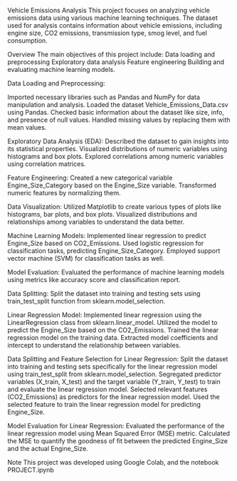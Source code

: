 Vehicle Emissions Analysis
This project focuses on analyzing vehicle emissions data using various machine learning techniques. The dataset used for analysis contains information about vehicle emissions, including engine size, CO2 emissions, transmission type, smog level, and fuel consumption.

Overview
The main objectives of this project include:
Data loading and preprocessing
Exploratory data analysis
Feature engineering
Building and evaluating machine learning models.

Data Loading and Preprocessing:

Imported necessary libraries such as Pandas and NumPy for data manipulation and analysis.
Loaded the dataset Vehicle_Emissions_Data.csv using Pandas.
Checked basic information about the dataset like size, info, and presence of null values.
Handled missing values by replacing them with mean values.

Exploratory Data Analysis (EDA):
Described the dataset to gain insights into its statistical properties.
Visualized distributions of numeric variables using histograms and box plots.
Explored correlations among numeric variables using correlation matrices.

Feature Engineering:
Created a new categorical variable Engine_Size_Category based on the Engine_Size variable.
Transformed numeric features by normalizing them.

Data Visualization:
Utilized Matplotlib to create various types of plots like histograms, bar plots, and box plots.
Visualized distributions and relationships among variables to understand the data better.

Machine Learning Models:
Implemented linear regression to predict Engine_Size based on CO2_Emissions.
Used logistic regression for classification tasks, predicting Engine_Size_Category.
Employed support vector machine (SVM) for classification tasks as well.

Model Evaluation:
Evaluated the performance of machine learning models using metrics like accuracy score and classification report.

Data Splitting:
Split the dataset into training and testing sets using train_test_split function from sklearn.model_selection.

Linear Regression Model:
Implemented linear regression using the LinearRegression class from sklearn.linear_model.
Utilized the model to predict the Engine_Size based on the CO2_Emissions.
Trained the linear regression model on the training data.
Extracted model coefficients and intercept to understand the relationship between variables.

Data Splitting and Feature Selection for Linear Regression:
Split the dataset into training and testing sets specifically for the linear regression model using train_test_split from sklearn.model_selection.
Segregated predictor variables (X_train, X_test) and the target variable (Y_train, Y_test) to train and evaluate the linear regression model.
Selected relevant features (CO2_Emissions) as predictors for the linear regression model.
Used the selected feature to train the linear regression model for predicting Engine_Size.

Model Evaluation for Linear Regression:
Evaluated the performance of the linear regression model using Mean Squared Error (MSE) metric.
Calculated the MSE to quantify the goodness of fit between the predicted Engine_Size and the actual Engine_Size.




Note
This project was developed using Google Colab, and the notebook PROJECT.ipynb
